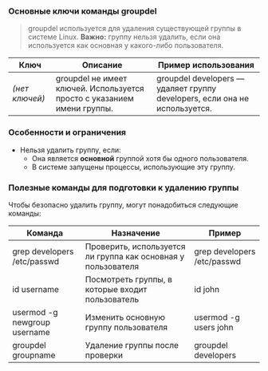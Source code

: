 ### **Основные ключи команды groupdel**

> groupdel используется для удаления существующей группы в системе Linux.
> **Важно:** группу нельзя удалить, если она используется как основная у какого-либо пользователя.

| **Ключ**       | **Описание**                                                            | **Пример использования**                                                   |
| -------------- | ----------------------------------------------------------------------- | -------------------------------------------------------------------------- |
| _(нет ключей)_ | groupdel не имеет ключей. Используется просто с указанием имени группы. | groupdel developers — удаляет группу developers, если она не используется. |

### **Особенности и ограничения**
- Нельзя удалить группу, если:
    - Она является **основной** группой хотя бы одного пользователя.
    - В системе запущены процессы, использующие эту группу.

### **Полезные команды для подготовки к удалению группы**
Чтобы безопасно удалить группу, могут понадобиться следующие команды:

| **Команда**                  | **Назначение**                                                | **Пример**                  |
| ---------------------------- | ------------------------------------------------------------- | --------------------------- |
| grep developers /etc/passwd  | Проверить, используется ли группа как основная у пользователя | grep developers /etc/passwd |
| id username                  | Посмотреть группы, в которые входит пользователь              | id john                     |
| usermod -g newgroup username | Изменить основную группу пользователя                         | usermod -g users john       |
| groupdel groupname           | Удаление группы после проверки                                | groupdel developers         |
